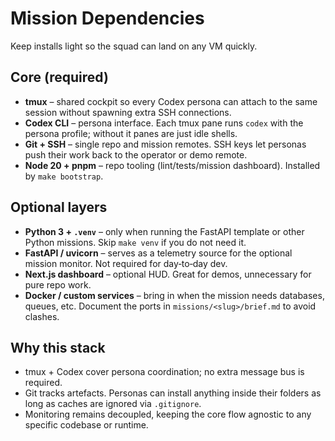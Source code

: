# Mission Dependencies

Keep installs light so the squad can land on any VM quickly.

## Core (required)
- **tmux** – shared cockpit so every Codex persona can attach to the same
  session without spawning extra SSH connections.
- **Codex CLI** – persona interface. Each tmux pane runs `codex` with the
  persona profile; without it panes are just idle shells.
- **Git + SSH** – single repo and mission remotes. SSH keys let personas push
  their work back to the operator or demo remote.
- **Node 20 + pnpm** – repo tooling (lint/tests/mission dashboard). Installed by
  `make bootstrap`.

## Optional layers
- **Python 3 + `.venv`** – only when running the FastAPI template or other
  Python missions. Skip `make venv` if you do not need it.
- **FastAPI / uvicorn** – serves as a telemetry source for the optional mission
  monitor. Not required for day‑to‑day dev.
- **Next.js dashboard** – optional HUD. Great for demos, unnecessary for pure
  repo work.
- **Docker / custom services** – bring in when the mission needs databases,
  queues, etc. Document the ports in `missions/<slug>/brief.md` to avoid clashes.

## Why this stack
- tmux + Codex cover persona coordination; no extra message bus is required.
- Git tracks artefacts. Personas can install anything inside their folders as
  long as caches are ignored via `.gitignore`.
- Monitoring remains decoupled, keeping the core flow agnostic to any specific
  codebase or runtime.
